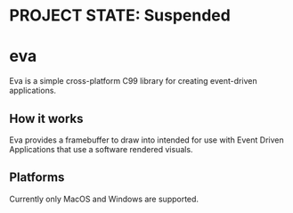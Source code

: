 # PROJECT STATE: Suspended

# eva
Eva is a simple cross-platform C99 library for creating event-driven applications.

## How it works

Eva provides a framebuffer to draw into intended for use with Event Driven Applications that use a software rendered visuals.

## Platforms

Currently only MacOS and Windows are supported.
